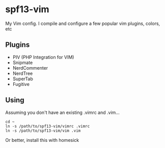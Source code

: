 # spf13-vim

My Vim config.
I compile and configure a few popular vim plugins, colors, etc

## Plugins
 * PIV (PHP Integration for VIM)
 * Snipmate
 * NerdCommenter
 * NerdTree
 * SuperTab
 * Fugitive


## Using
Assuming you don't have an existing .vimrc and .vim...

    cd ~
    ln -s /path/to/spf13-vim/vimrc .vimrc
    ln -s /path/to/spf13-vim/vim .vim

Or better, install this with homesick
